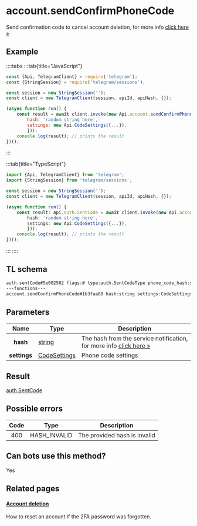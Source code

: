 # account.sendConfirmPhoneCode

Send confirmation code to cancel account deletion, for more info [click here »](https://core.telegram.org/api/account-deletion)

## Example

::::tabs
:::tab{title="JavaScript"}

```js
const {Api, TelegramClient} = require('telegram');
const {StringSession} = require('telegram/sessions');

const session = new StringSession('');
const client = new TelegramClient(session, apiId, apiHash, {});

(async function run() {
    const result = await client.invoke(new Api.account.sendConfirmPhoneCode({
		hash: 'random string here',
		settings: new Api.CodeSettings({...}),
		}));
    console.log(result); // prints the result
})();
```

:::

:::tab{title="TypeScript"}

```ts
import {Api, TelegramClient} from 'telegram';
import {StringSession} from 'telegram/sessions';

const session = new StringSession('');
const client = new TelegramClient(session, apiId, apiHash, {});

(async function run() {
    const result: Api.auth.SentCode = await client.invoke(new Api.account.sendConfirmPhoneCode({
		hash: 'random string here',
		settings: new Api.CodeSettings({...}),
		}));
    console.log(result); // prints the result
})();
```

:::
::::

## TL schema

```txt
auth.sentCode#5e002502 flags:# type:auth.SentCodeType phone_code_hash:string next_type:flags.1?auth.CodeType timeout:flags.2?int = auth.SentCode;
---functions---
account.sendConfirmPhoneCode#1b3faa88 hash:string settings:CodeSettings = auth.SentCode;
```

## Parameters

|     Name     | Type                                                        | Description                                                                                                          |
| :----------: | ----------------------------------------------------------- | -------------------------------------------------------------------------------------------------------------------- |
|   **hash**   | [string](https://core.telegram.org/type/string)             | The hash from the service notification, for more info [click here »](https://core.telegram.org/api/account-deletion) |
| **settings** | [CodeSettings](https://core.telegram.org/type/CodeSettings) | Phone code settings                                                                                                  |

## Result

[auth.SentCode](https://core.telegram.org/type/auth.SentCode)

## Possible errors

| Code | Type         | Description                  |
| :--: | ------------ | ---------------------------- |
| 400  | HASH_INVALID | The provided hash is invalid |

## Can bots use this method?

Yes

## Related pages

#### [Account deletion](https://core.telegram.org/api/account-deletion)

How to reset an account if the 2FA password was forgotten.

